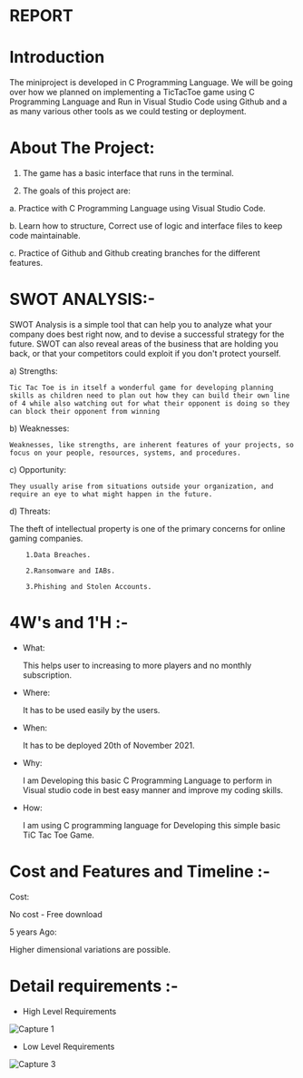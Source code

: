 # REPORT


# Introduction

The miniproject is developed in C Programming Language. We will be going over how we planned on implementing a TicTacToe game using C Programming Language and Run in Visual Studio Code using Github and a as many various other tools as we could testing or deployment.

# About The Project:

1. The game has a basic interface that runs in the terminal.

2. The goals of this project are:

 a. Practice with C Programming Language using Visual Studio Code.

 b. Learn how to structure, Correct use of logic and interface files to keep code maintainable.

 c. Practice of Github and Github creating branches for the different features.

# SWOT ANALYSIS:-

 SWOT Analysis is a simple tool that can help you to analyze what your company does best right now, and to devise a successful strategy for the future. SWOT can also reveal areas of the business that are holding you back, or that your competitors could exploit if you don't protect yourself.

 a) Strengths:

    Tic Tac Toe is in itself a wonderful game for developing planning skills as children need to plan out how they can build their own line of 4 while also watching out for what their opponent is doing so they can block their opponent from winning

 b) Weaknesses:

    Weaknesses, like strengths, are inherent features of your projects, so focus on your people, resources, systems, and procedures.

 c) Opportunity:

    They usually arise from situations outside your organization, and require an eye to what might happen in the future.

 d) Threats:

   The theft of intellectual property is one of the primary concerns for online gaming companies.

        1.Data Breaches.

        2.Ransomware and IABs.

        3.Phishing and Stolen Accounts.

# 4W's and 1'H :-

 * What:

   This helps user to increasing to more players and no monthly subscription.

 * Where:

   It has to be used easily by the users.

 * When:

   It has to be deployed 20th of November 2021.

 * Why:

   I am Developing this basic C Programming Language to perform in Visual studio code in best easy manner and improve my coding skills.

 * How:

   I am using C programming language for Developing this simple basic TiC Tac Toe Game.



# Cost and Features and Timeline :-

Cost:

No cost - Free download

5 years Ago:

Higher dimensional variations are possible.



# Detail requirements :-

* High Level Requirements



![Capture 1](https://user-images.githubusercontent.com/94240954/142771622-e7b47642-9dba-4797-9842-4fa2a0d40459.JPG)



* Low Level Requirements



![Capture 3](https://user-images.githubusercontent.com/94240954/142771671-77a75b2a-04aa-4aef-8239-dbc78ba7b6a6.JPG)






